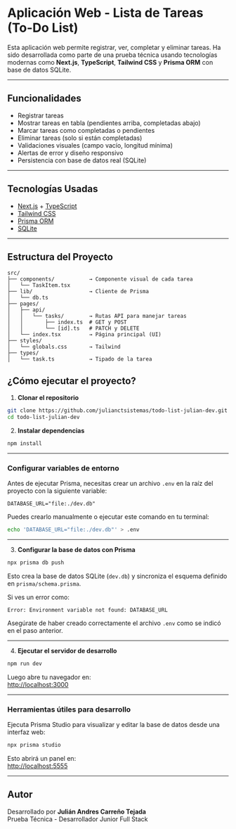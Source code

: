 # Aplicación Web - Lista de Tareas (To-Do List)

Esta aplicación web permite registrar, ver, completar y eliminar tareas. Ha sido desarrollada como parte de una prueba técnica usando tecnologías modernas como **Next.js**, **TypeScript**, **Tailwind CSS** y **Prisma ORM** con base de datos SQLite.

---

## Funcionalidades

- Registrar tareas
- Mostrar tareas en tabla (pendientes arriba, completadas abajo)
- Marcar tareas como completadas o pendientes
- Eliminar tareas (solo si están completadas)
- Validaciones visuales (campo vacío, longitud mínima)
- Alertas de error y diseño responsivo
- Persistencia con base de datos real (SQLite)

---

## Tecnologías Usadas

- [Next.js](https://nextjs.org/) + [TypeScript](https://www.typescriptlang.org/)
- [Tailwind CSS](https://tailwindcss.com/)
- [Prisma ORM](https://www.prisma.io/)
- [SQLite](https://www.sqlite.org/)

---

## Estructura del Proyecto

```
src/
├── components/           → Componente visual de cada tarea
│   └── TaskItem.tsx
├── lib/                  → Cliente de Prisma
│   └── db.ts
├── pages/
│   ├── api/
│   │   └── tasks/        → Rutas API para manejar tareas
│   │       ├── index.ts  # GET y POST
│   │       └── [id].ts   # PATCH y DELETE
│   └── index.tsx         → Página principal (UI)
├── styles/
│   └── globals.css       → Tailwind
├── types/
│   └── task.ts           → Tipado de la tarea
```


##  ¿Cómo ejecutar el proyecto?

1. **Clonar el repositorio**

```bash
git clone https://github.com/julianctsistemas/todo-list-julian-dev.git
cd todo-list-julian-dev
```

2. **Instalar dependencias**

```bash
npm install
```

---

###  Configurar variables de entorno

Antes de ejecutar Prisma, necesitas crear un archivo `.env` en la raíz del proyecto con la siguiente variable:

```dotenv
DATABASE_URL="file:./dev.db"
```

Puedes crearlo manualmente o ejecutar este comando en tu terminal:

```bash
echo 'DATABASE_URL="file:./dev.db"' > .env
```

---

3. **Configurar la base de datos con Prisma**

```bash
npx prisma db push
```

Esto crea la base de datos SQLite (`dev.db`) y sincroniza el esquema definido en `prisma/schema.prisma`.

Si ves un error como:

```
Error: Environment variable not found: DATABASE_URL
```

Asegúrate de haber creado correctamente el archivo `.env` como se indicó en el paso anterior.

---

4. **Ejecutar el servidor de desarrollo**

```bash
npm run dev
```

Luego abre tu navegador en:  
[http://localhost:3000](http://localhost:3000)

---

###  Herramientas útiles para desarrollo

Ejecuta Prisma Studio para visualizar y editar la base de datos desde una interfaz web:

```bash
npx prisma studio
```

Esto abrirá un panel en:  
[http://localhost:5555](http://localhost:5555)

---

##  Autor

Desarrollado por **Julián Andres Carreño Tejada**  
Prueba Técnica - Desarrollador Junior Full Stack

